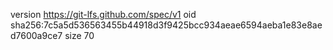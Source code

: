 version https://git-lfs.github.com/spec/v1
oid sha256:7c5a5d536563455b44918d3f9425bcc934aeae6594aeba1e83e8aed7600a9ce7
size 70
